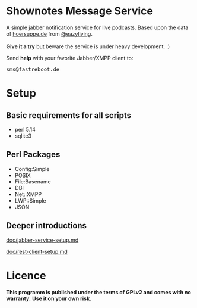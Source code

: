# Shownotes Message Service

A simple jabber notification service for live podcasts. Based upon the data of [hoersuppe.de](http://hoersuppe.de "hoersuppe.de") from [@eazyliving](https://github.com/eazyliving "@eazyliving").
<br>
<br>
**Give it a try** but beware the service is under heavy development. :) 

Send **help** with your favorite Jabber/XMPP client to:<br>
<pre>
sms@fastreboot.de
</pre>

# Setup

## Basic requirements for all scripts
* perl 5.14
* sqlite3

## Perl Packages

* Config:Simple
* POSIX
* File:Basename
* DBI
* Net::XMPP
* LWP::Simple
* JSON

## Deeper introductions

[doc/jabber-service-setup.md](doc/jabber-service-setup.md "Here you will find the basic setup for the notification service.")

[doc/rest-client-setup.md](doc/rest-client-setup.md "Here you will find the additional setup for the REST client.")

# Licence

**This programm is published under the terms of GPLv2 and comes with no warranty.**
**Use it on your own risk.**
